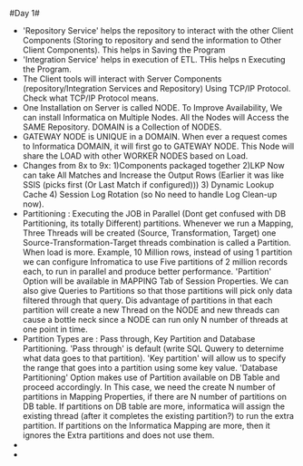 #Day 1#
* 'Repository Service' helps the repository to interact with the other Client Components (Storing to repository and send the information to Other Client Components). This helps in Saving the Program
* 'Integration Service' helps in execution of ETL. THis helps n Executing the Program.
* The Client tools will interact with Server Components (repository/Integration Services and Repository) Using TCP/IP Protocol. Check what TCP/IP Protocol means.
* One Installation on Server is called NODE. To Improve Availability, We can install Informatica on Multiple Nodes. All the Nodes will Access the SAME Repository. DOMAIN is a Collection of NODES.
* GATEWAY NODE is UNIQUE in a DOMAIN. When ever a request comes to Informatica DOMAIN, it will first go to GATEWAY NODE. This Node will share the LOAD with other WORKER NODES based on Load.
* Changes from 8x to 9x: 1)Components packaged together 2)LKP Now can take All Matches and Increase the Output Rows (Earlier it was like SSIS (picks first (Or Last Match if configured))) 3) Dynamic Lookup Cache 4) Session Log Rotation (so No need to handle Log Clean-up now).
* Partitioning : Executing the JOB in Parallel (Dont get confused with DB Partitioning, its totally Different) partitions. Whenever we run a Mapping, Three Threads will be created (Source, Transformation, Target) one Source-Transformation-Target threads combination is called a Partition. When load is more. Example, 10 Million rows, instead of using 1 partition we can configure Infromatica to use Five partitions of 2 million records each, to run in parallel and produce better performance. 'Partition' Option will be available in MAPPING Tab of Session Properties. We can also give Queries to Partitions so that those partitions will pick only data filtered through that query. Dis advantage of partitions in that each partition will create a new Thread on the NODE and new threads can cause a bottle neck since a NODE can run only N number of threads at one point in time. 
* Partition Types are : Pass through, Key Partition and Database Partitioning. 'Pass through' is default (write SQL Quwery to deternime what data goes to that partition). 'Key partition' will allow us to specify the range that goes into a partition using some key value. 'Database Partitioning' Option makes use of Partition available on DB Table and proceed accordingly. In This case, we need the create N number of partitions in Mapping Properties, if there are N number of partitions on DB table. If partitions on DB table are more, informatica will assign the existing thread (after it completes the existing partition?) to run the extra partition. If partitions on the Informatica Mapping are more, then it ignores the Extra partitions and does not use them. 
* 
* 
